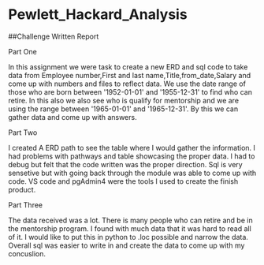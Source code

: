 # Pewlett_Hackard_Analysis

##Challenge Written Report

Part One

In this assignment we were task to create a new ERD and sql code to take data from Employee number,First and last name,Title,from_date,Salary and come up with numbers and files to reflect data. We use the date range of those who are born between '1952-01-01' and '1955-12-31' to find who can retire. In this also we also see who is qualify for mentorship and we are using the range between '1965-01-01' and '1965-12-31'. By this we can gather data and come up with answers.

Part Two

I created A ERD path to see the table where I would gather the information. I had problems with pathways and table showcasing the proper data. I had to debug but felt that the code written was the proper direction. Sql is very sensetive but with going back through the module was able to come up with code. VS code and pgAdmin4 were the tools I used to create the finish product.

Part Three

The data received was a lot. There is many people who can retire and be in the mentorship program. I found with much data that it was hard to read all of it. I would like to put this in python to .loc possible and narrow the data. Overall sql was easier to write in and create the data to come up with my concuslion. 
